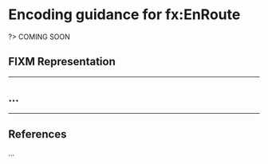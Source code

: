 # Encoding guidance for fx:EnRoute

?> COMING SOON

## FIXM Representation

---

## ...

---

## References

...
